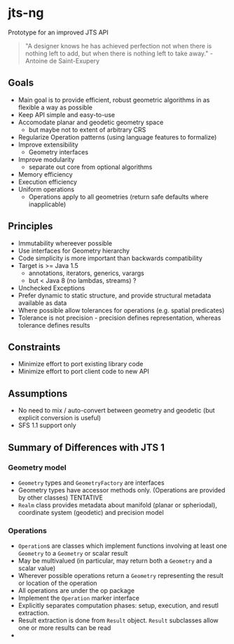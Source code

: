 # jts-ng
Prototype for an improved JTS API

> "A designer knows he has achieved perfection not when there is nothing left to add, but when there is nothing left to take away." - Antoine de Saint-Exupery

## Goals

* Main goal is to provide efficient, robust geometric algorithms in as flexible a way as possible
* Keep API simple and easy-to-use 
* Accomodate planar and geodetic geometry space
  * but maybe not to extent of arbitrary CRS
* Regularize Operation patterns (using language features to formalize)
* Improve extensibility
  * Geometry interfaces 
* Improve modularity
  * separate out core from optional algorithms
* Memory efficiency 
* Execution efficiency
* Uniform operations
  * Operations apply to all geometries (return safe defaults where inapplicable)

## Principles

* Immutability whereever possible
* Use interfaces for Geometry hierarchy
* Code simplicity is more important than backwards compatibility
* Target is >= Java 1.5 
  * annotations, iterators, generics, varargs
  * but < Java 8 (no lambdas, streams) ? 
* Unchecked Exceptions
* Prefer dynamic to static structure, and provide structural metadata available as data
* Where possible allow tolerances for operations (e.g. spatial predicates)
* Tolerance is not precision - precision defines representation, whereas tolerance defines results

## Constraints

* Minimize effort to port existing library code
* Minimize effort to port client code to new API

## Assumptions

* No need to mix / auto-convert between geometry and geodetic (but explicit conversion is useful)
* SFS 1.1 support only

## Summary of Differences with JTS 1

### Geometry model

* `Geometry` types and `GeometryFactory` are interfaces
* Geometry types have accessor methods only.  (Operations are provided by other classes)  TENTATIVE
* `Realm` class provides metadata about manifold (planar or spheriodal), coordinate system (geodetic) and precision model

### Operations

* `Operation`s are classes which implement functions involving at least one `Geometry` to a `Geometry` or scalar result
* May be multivalued (in particular, may return both a `Geometry` and a scalar value)
* Wherever possible operations return a `Geometry` representing the result or location of the operation
* All operations are under the op package
* Implement the `Operation` marker interface
* Explicitly separates computation phases: setup, execution, and resutl extraction.
* Result extraction is done from `Result` object.  `Result` subclasses allow one or more results can be read
* 
